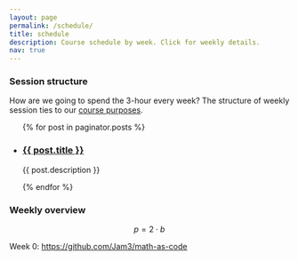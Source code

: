 ```yaml
---
layout: page
permalink: /schedule/
title: schedule
description: Course schedule by week. Click for weekly details.
nav: true
---
```


### Session structure

How are we going to spend the 3-hour every week? The structure of weekly session ties to our [course purposes](#purposes).


<ul class="post-list">
{% for post in paginator.posts %}
  <li>
    <h3><a class="post-title" href="{{ post.url | prepend: site.baseurl }}">{{ post.title }}</a></h3>
    <!-- <p class="post-meta">{{ post.date | date: '%B %-d, %Y' }}</p> -->
    <p>{{ post.description }}</p>
  </li>
{% endfor %}
</ul>

### Weekly overview

$$p=2 \cdot b$$

Week 0: https://github.com/Jam3/math-as-code